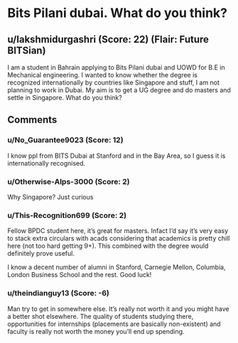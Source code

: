 # Bits Pilani dubai. What do you think?
## u/lakshmidurgashri (Score: 22) (Flair: Future BITSian)
 I am a student in Bahrain applying to Bits Pilani dubai and UOWD for B.E in Mechanical engineering. I wanted to know whether the degree is recognized internationally by countries like Singapore and stuff, I am not planning to work in Dubai. My aim is to get a UG degree and do masters and settle in Singapore. What do you think?


## Comments

### u/No_Guarantee9023 (Score: 12)
I know ppl from BITS Dubai at Stanford and in the Bay Area, so I guess it is internationally recognised.


### u/Otherwise-Alps-3000 (Score: 2)
Why Singapore? Just curious


### u/This-Recognition699 (Score: 2)
Fellow BPDC student here, it’s great for masters. Infact I’d say it’s very easy to stack extra circulars with acads considering that academics is pretty chill here (not too hard getting 9+). This combined with the degree would definitely prove useful.

I know a decent number of alumni in Stanford, Carnegie Mellon, Columbia, London Business School and the rest. Good luck!


### u/theindianguy13 (Score: -6)
Man try to get in somewhere else. It’s really not worth it and you might have a better shot elsewhere. The quality of students studying there, opportunities for internships (placements are basically non-existent) and faculty is really not worth the money you’ll end up spending.




